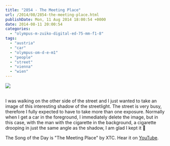 ```yaml
---
title: "2854 - The Meeting Place"
url: /2014/08/2854-the-meeting-place.html
publishDate: Mon, 11 Aug 2014 18:00:54 +0000
date: 2014-08-11 20:00:54
categories: 
  - "olympus-m-zuiko-digital-ed-75-mm-f1-8"
tags: 
  - "austria"
  - "car"
  - "olympus-om-d-e-m1"
  - "people"
  - "street"
  - "vienna"
  - "wien"
---
```

<div class="container">
<div class="center"><a target="_blank" href="https://d25zfm9zpd7gm5.cloudfront.net/1200x1200/2014/20140724_080025_lr.jpg"><img src="https://d25zfm9zpd7gm5.cloudfront.net/0600x0600/2014/20140724_080025_lr.jpg" /></a></div>
</div>
<br />

I was walking on the other side of the street and I just wanted to take an image of this interesting shadow of the streetlight. The street is very busy, therefore I fully expected to have to take more than one exposure. Normally when I get a car in the foreground, I immediately delete the image, but in this case, with the man with the cigarette in the background, a cigarette drooping in just the same angle as the shadow, I am glad I kept it 🙂

The Song of the Day is "The Meeting Place" by XTC. Hear it on <a href="https://www.youtube.com/watch?v=Eb9xYHgaNBE" target="_blank">YouTube</a>.
